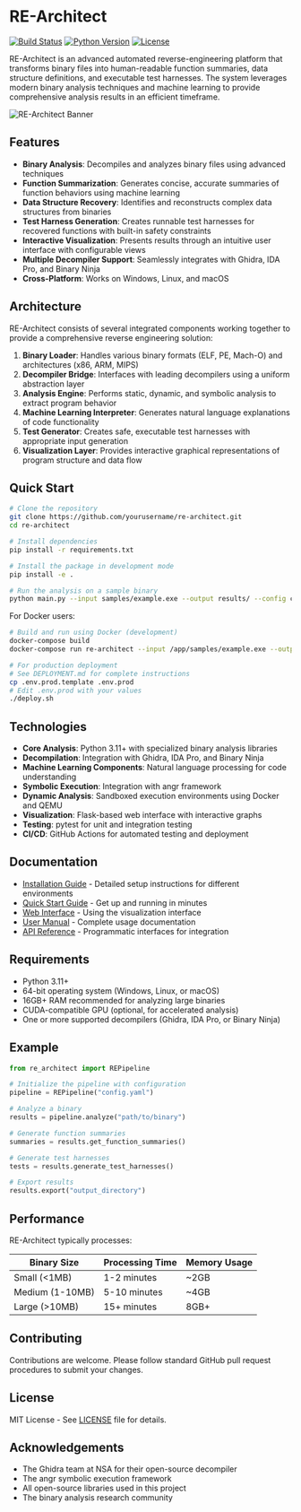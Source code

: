 # RE-Architect

[![Build Status](https://github.com/yourusername/re-architect/workflows/RE-Architect%20CI/badge.svg)](https://github.com/yourusername/re-architect/actions)
[![Python Version](https://img.shields.io/badge/python-3.11%2B-blue)](https://www.python.org/downloads/)
[![License](https://img.shields.io/badge/license-MIT-green)](LICENSE)

RE-Architect is an advanced automated reverse-engineering platform that transforms binary files into human-readable function summaries, data structure definitions, and executable test harnesses. The system leverages modern binary analysis techniques and machine learning to provide comprehensive analysis results in an efficient timeframe.

![RE-Architect Banner](docs/images/re-architect-banner.png)

## Features

- **Binary Analysis**: Decompiles and analyzes binary files using advanced techniques
- **Function Summarization**: Generates concise, accurate summaries of function behaviors using machine learning
- **Data Structure Recovery**: Identifies and reconstructs complex data structures from binaries
- **Test Harness Generation**: Creates runnable test harnesses for recovered functions with built-in safety constraints
- **Interactive Visualization**: Presents results through an intuitive user interface with configurable views
- **Multiple Decompiler Support**: Seamlessly integrates with Ghidra, IDA Pro, and Binary Ninja
- **Cross-Platform**: Works on Windows, Linux, and macOS

## Architecture

RE-Architect consists of several integrated components working together to provide a comprehensive reverse engineering solution:

1. **Binary Loader**: Handles various binary formats (ELF, PE, Mach-O) and architectures (x86, ARM, MIPS)
2. **Decompiler Bridge**: Interfaces with leading decompilers using a uniform abstraction layer
3. **Analysis Engine**: Performs static, dynamic, and symbolic analysis to extract program behavior
4. **Machine Learning Interpreter**: Generates natural language explanations of code functionality
5. **Test Generator**: Creates safe, executable test harnesses with appropriate input generation
6. **Visualization Layer**: Provides interactive graphical representations of program structure and data flow

## Quick Start

```bash
# Clone the repository
git clone https://github.com/yourusername/re-architect.git
cd re-architect

# Install dependencies
pip install -r requirements.txt

# Install the package in development mode
pip install -e .

# Run the analysis on a sample binary
python main.py --input samples/example.exe --output results/ --config config.yaml
```

For Docker users:
```bash
# Build and run using Docker (development)
docker-compose build
docker-compose run re-architect --input /app/samples/example.exe --output /app/results/

# For production deployment
# See DEPLOYMENT.md for complete instructions
cp .env.prod.template .env.prod
# Edit .env.prod with your values
./deploy.sh
```

## Technologies

- **Core Analysis**: Python 3.11+ with specialized binary analysis libraries
- **Decompilation**: Integration with Ghidra, IDA Pro, and Binary Ninja
- **Machine Learning Components**: Natural language processing for code understanding
- **Symbolic Execution**: Integration with angr framework
- **Dynamic Analysis**: Sandboxed execution environments using Docker and QEMU
- **Visualization**: Flask-based web interface with interactive graphs
- **Testing**: pytest for unit and integration testing
- **CI/CD**: GitHub Actions for automated testing and deployment

## Documentation

- [Installation Guide](docs/installation.md) - Detailed setup instructions for different environments
- [Quick Start Guide](docs/quick_start.md) - Get up and running in minutes
- [Web Interface](docs/web_interface.md) - Using the visualization interface
- [User Manual](docs/user_manual.md) - Complete usage documentation
- [API Reference](docs/api_reference.md) - Programmatic interfaces for integration

## Requirements

- Python 3.11+
- 64-bit operating system (Windows, Linux, or macOS)
- 16GB+ RAM recommended for analyzing large binaries
- CUDA-compatible GPU (optional, for accelerated analysis)
- One or more supported decompilers (Ghidra, IDA Pro, or Binary Ninja)

## Example

```python
from re_architect import REPipeline

# Initialize the pipeline with configuration
pipeline = REPipeline("config.yaml")

# Analyze a binary
results = pipeline.analyze("path/to/binary")

# Generate function summaries
summaries = results.get_function_summaries()

# Generate test harnesses
tests = results.generate_test_harnesses()

# Export results
results.export("output_directory")
```

## Performance

RE-Architect typically processes:

| Binary Size | Processing Time | Memory Usage |
|-------------|-----------------|-------------|
| Small (<1MB) | 1-2 minutes | ~2GB |
| Medium (1-10MB) | 5-10 minutes | ~4GB |
| Large (>10MB) | 15+ minutes | 8GB+ |

## Contributing

Contributions are welcome. Please follow standard GitHub pull request procedures to submit your changes.

## License

MIT License - See [LICENSE](LICENSE) file for details.

## Acknowledgements

- The Ghidra team at NSA for their open-source decompiler
- The angr symbolic execution framework
- All open-source libraries used in this project
- The binary analysis research community
